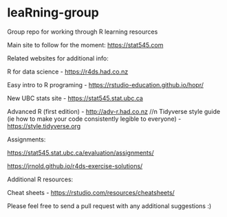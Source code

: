 # leaRning-group
Group repo for working through R learning resources


Main site to follow for the moment: 
https://stat545.com

Related websites for additional info:

R for data science - https://r4ds.had.co.nz

Easy intro to R programing - https://rstudio-education.github.io/hopr/

New UBC stats site - https://stat545.stat.ubc.ca

Advanced R (first edition) - http://adv-r.had.co.nz
//n Tidyverse style guide (ie how to make your code consistently legible to everyone) - https://style.tidyverse.org

Assignments:

https://stat545.stat.ubc.ca/evaluation/assignments/

https://jrnold.github.io/r4ds-exercise-solutions/

Additional R resources:

Cheat sheets - https://rstudio.com/resources/cheatsheets/


Please feel free to send a pull request with any additional suggestions :)